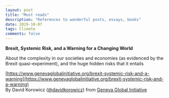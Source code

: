 ```yaml
---
layout: post
title: "Must reads"
description: "References to wonderful posts, essays, books"
date: 2019-10-07
tags: Climate
comments: false
---
```



**Brexit, Systemic Risk, and a Warning for a Changing World**

About the complexity in our societies and economies (as evidenced by the Brexit quasi-experiment), and the huge hidden risks that it entails

[https://www.genevaglobalinitiative.org/brexit-systemic-risk-and-a-warning](https://www.genevaglobalinitiative.org/brexit-systemic-risk-and-a-warning)  
By David Korowicz ([@davidkorowicz](https://twitter.com/davidkorowicz)) from [Geneva Global Initiative](https://www.genevaglobalinitiative.org)
